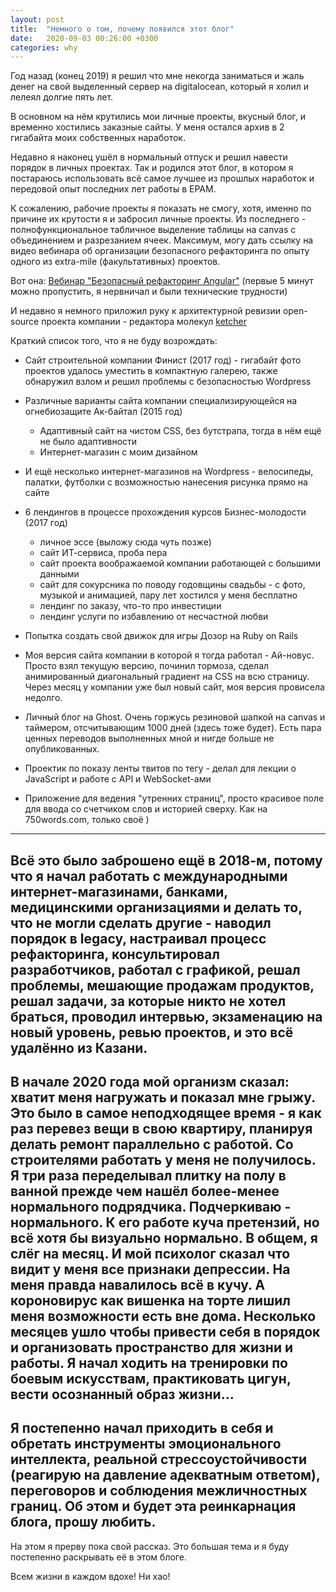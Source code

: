 ```yaml
---
layout: post
title:  "Немного о том, почему появился этот блог"
date:   2020-09-03 00:26:00 +0300
categories: why
---
```

Год назад (конец 2019) я решил что мне некогда заниматься и жаль денег на свой выделенный сервер на digitalocean, который я холил и лелеял долгие пять лет. 

В основном на нём крутились мои личные проекты, вкусный блог, и временно хостились заказные сайты. У меня остался архив в 2 гигабайта моих собственных наработок.

Недавно я наконец ушёл в нормальный отпуск и решил навести порядок в личных проектах. Так и родился этот блог, в котором я постараюсь использовать всё самое лучшее из прошлых наработок и передовой опыт последних лет работы в EPAM.

К сожалению, рабочие проекты я показать не смогу, хотя, именно по причине их крутости я и забросил личные проекты. Из последнего - полнофункциональное табличное выделение таблицы на canvas с объединением и разрезанием ячеек. Максимум, могу дать ссылку на видео вебинара об организации безопасного рефакторинга по опыту одного из extra-mile (факультативных) проектов.

Вот она: [Вебинар "Безопасный рефакторинг Angular"](https://www.youtube.com/watch?v=46XSGGHZWBw) (первые 5 минут можно пропустить, я нервничал и были технические трудности)

И недавно я немного приложил руку к архитектурной ревизии open-source проекта компании - редактора молекул [ketcher](https://github.com/epam/ketcher)

Краткий список того, что я не буду возрождать:
- Сайт строительной компании Финист (2017 год) - гигабайт фото проектов удалось уместить в компактную галерею, также обнаружил взлом и решил проблемы с безопасностью Wordpress
- Различные варианты сайта компании специализирующейся на огнебиозащите Ак-байтал (2015 год)
  - Адаптивный сайт на чистом CSS, без бутстрапа, тогда в нём ещё не было адаптивности
  - Интернет-магазин с моим дизайном
- И ещё несколько интернет-магазинов на Wordpress - велосипеды, палатки, футболки с возможностью нанесения рисунка прямо на сайте

- 6 лендингов в процессе прохождения курсов Бизнес-молодости (2017 год)
  - личное эссе (выложу сюда чуть позже)
  - сайт ИТ-сервиса, проба пера
  - сайт проекта воображаемой компании работающей с большими данными
  - сайт для сокурсника по поводу годовщины свадьбы - с фото, музыкой и анимацией, пару лет хостился у меня бесплатно
  - лендинг по заказу, что-то про инвестиции
  - лендинг услуги по избавлению от несчастной любви

- Попытка создать свой движок для игры Дозор на Ruby on Rails

- Моя версия сайта компании в которой я тогда работал - Ай-новус. Просто взял текущую версию, починил тормоза, сделал анимированный диагональный градиент на CSS на всю страницу. Через месяц у компании уже был новый сайт, моя версия провисела недолго.

- Личный блог на Ghost. Очень горжусь резиновой шапкой на canvas и таймером, отсчитывающим 1000 дней (здесь тоже будет). Есть пара ценных переводов выполненных мной и нигде больше не опубликованных.
- Проектик по показу ленты твитов по тегу - делал для лекции о JavaScript и работе с API и WebSocket-ами
- Приложение для ведения "утренних страниц", просто красивое поле для ввода со счетчиком слов и историей сверху. Как на 750words.com, только своё )

***

Всё это было заброшено ещё в 2018-м, потому что я начал работать с международными интернет-магазинами, банками, медицинскими организациями и делать то, что не могли сделать другие - наводил порядок в legacy, настраивал процесс рефакторинга, консультировал разработчиков, работал с графикой, решал проблемы, мешающие продажам продуктов, решал задачи, за которые никто не хотел браться, проводил интервью, экзаменацию на новый уровень, ревью проектов, и это всё удалённо из Казани.
---
В начале 2020 года мой организм сказал: хватит меня нагружать и показал мне грыжу. Это было в самое неподходящее время - я как раз перевез вещи в свою квартиру, планируя делать ремонт параллельно с работой. Со строителями работать у меня не получилось. Я три раза переделывал плитку на полу в ванной прежде чем нашёл более-менее нормального подрядчика. Подчеркиваю - нормального. К его работе куча претензий, но всё хотя бы визуально нормально. В общем, я слёг на месяц. И мой психолог сказал что видит у меня все признаки депрессии. На меня правда навалилось всё в кучу. А короновирус как вишенка на торте лишил меня возможности есть вне дома. Несколько месяцев ушло чтобы привести себя в порядок и организовать пространство для жизни и работы. Я начал ходить на тренировки по боевым искусствам, практиковать цигун, вести осознанный образ жизни...
---
Я постепенно начал приходить в себя и обретать инструменты эмоционального интеллекта, реальной стрессоустойчивости (реагирую на давление адекватным ответом), переговоров и соблюдения межличностных границ.
Об этом и будет эта реинкарнация блога, прошу любить.
---
На этом я прерву пока свой рассказ. Это большая тема и я буду постепенно раскрывать её в этом блоге. 

Всем жизни в каждом вдохе!
Ни хао!
